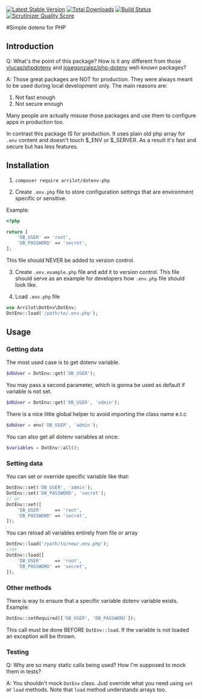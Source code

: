 [![Latest Stable Version](https://poser.pugx.org/arrilot/dotenv-php/v/stable.svg)](https://packagist.org/packages/arrilot/dotenv-php/)
[![Total Downloads](https://img.shields.io/packagist/dt/arrilot/dotenv-php.svg?style=flat)](https://packagist.org/packages/Arrilot/dotenv-php)
[![Build Status](https://img.shields.io/travis/arrilot/dotenv-php/master.svg?style=flat)](https://travis-ci.org/arrilot/dotenv-php)
[![Scrutinizer Quality Score](https://scrutinizer-ci.com/g/arrilot/dotenv-php/badges/quality-score.png?b=master)](https://scrutinizer-ci.com/g/arrilot/dotenv-php/)

#Simple dotenv for PHP

## Introduction

Q: What's the point of this package? How is it any different from those [vlucas/phpdotenv](https://github.com/vlucas/phpdotenv/) and [josegonzalez/php-dotenv](https://github.com/josegonzalez/php-dotenv) well-known packages?

A: Those great packages are NOT for production. They were always meant to be used during local development only.
The main reasons are:
1) Not fast enough
2) Not secure enough

Many people are actually misuse those packages and use them to configure apps in production too.

In contrast this package IS for production.
It uses plain old php array for `.env` content and doesn't touch $_ENV or $_SERVER.
As a result it's fast and secure but has less features.

## Installation

1) `composer require arrilot/dotenv-php`

2) Create `.env.php` file to store configuration settings that are environment specific or sensitive.

Example:

```php
<?php

return [
    'DB_USER' => 'root',
    'DB_PASSWORD' => 'secret',
];

```

This file should NEVER be added to version control.

3) Create  `.env.example.php` file and add it to version control. This file should serve as an example for developers how `.env.php` file should look like. 

4) Load `.env.php` file 

```php 
use Arrilot\DotEnv\DotEnv;
DotEnv::load('/path/to/.env.php'); 
```

## Usage

### Getting data

The most used case is to get dotenv variable.

```php
$dbUser = DotEnv::get('DB_USER');
```

You may pass a second parameter, which is gonna be used as default if variable is not set.

```php
$dbUser = DotEnv::get('DB_USER', 'admin');
```

There is a nice little global helper to avoid importing the class name e.t.c

```php
$dbUser = env('DB_USER', 'admin');
```

You can also get all dotenv variables at once:

```php
$variables = DotEnv::all();
```

### Setting data

You can set or override specific variable like that:

```php
DotEnv::set('DB_USER', 'admin');
DotEnv::set('DB_PASSWORD', 'secret');
// or
DotEnv::set([
    'DB_USER'     => 'root',
    'DB_PASSWORD' => 'secret',
]);
```

You can reload all variables entirely from file or array

```php
DotEnv::load('/path/to/new/.env.php');
//or
DotEnv::load([
    'DB_USER'     => 'root',
    'DB_PASSWORD' => 'secret',
]);
```

### Other methods

There is way to ensure that a specific variable dotenv variable exists.
Example:

```php
DotEnv::setRequired(['DB_USER', 'DB_PASSWORD']);
```
This call must be done BEFORE `DotEnv::load`. If the variable is not loaded an exception will be thrown.

### Testing

Q: Why are so many static calls being used? How I'm supposed to mock them in tests?

A: You shouldn't mock `DotEnv` class. Just override what you need using `set` or `load` methods.
Note that `load` method understands arrays too.
